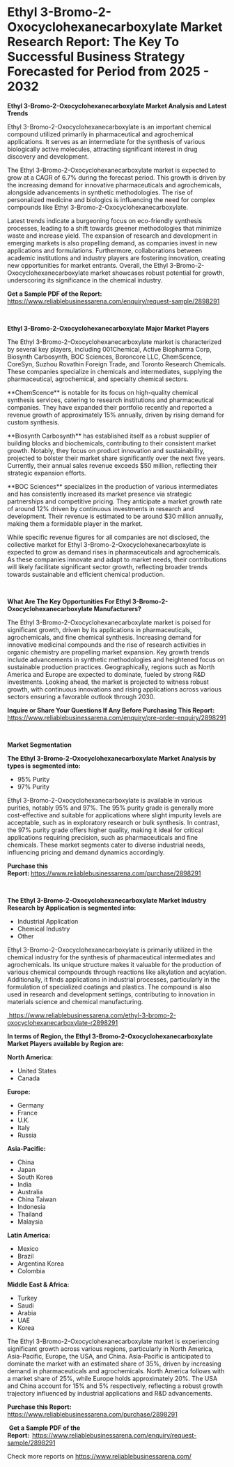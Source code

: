 <p><h1>Ethyl 3-Bromo-2-Oxocyclohexanecarboxylate Market Research Report: The Key To Successful Business Strategy Forecasted for Period from 2025 - 2032</h1></p><p><strong>Ethyl 3-Bromo-2-Oxocyclohexanecarboxylate Market Analysis and Latest Trends</strong></p>
<p><p>Ethyl 3-Bromo-2-Oxocyclohexanecarboxylate is an important chemical compound utilized primarily in pharmaceutical and agrochemical applications. It serves as an intermediate for the synthesis of various biologically active molecules, attracting significant interest in drug discovery and development.</p><p>The Ethyl 3-Bromo-2-Oxocyclohexanecarboxylate market is expected to grow at a CAGR of 6.7% during the forecast period. This growth is driven by the increasing demand for innovative pharmaceuticals and agrochemicals, alongside advancements in synthetic methodologies. The rise of personalized medicine and biologics is influencing the need for complex compounds like Ethyl 3-Bromo-2-Oxocyclohexanecarboxylate.</p><p>Latest trends indicate a burgeoning focus on eco-friendly synthesis processes, leading to a shift towards greener methodologies that minimize waste and increase yield. The expansion of research and development in emerging markets is also propelling demand, as companies invest in new applications and formulations. Furthermore, collaborations between academic institutions and industry players are fostering innovation, creating new opportunities for market entrants. Overall, the Ethyl 3-Bromo-2-Oxocyclohexanecarboxylate market showcases robust potential for growth, underscoring its significance in the chemical industry.</p></p>
<p><strong>Get a Sample PDF of the Report:&nbsp;</strong> <a href="https://www.reliablebusinessarena.com/enquiry/request-sample/2898291?utm_campaign=2182&utm_medium=2&utm_source=Github&utm_content=ia&utm_term=15032025&utm_id=ethyl-3-bromo-2-oxocyclohexanecarboxylate">https://www.reliablebusinessarena.com/enquiry/request-sample/2898291</a></p>
<p>&nbsp;</p>
<p><strong>Ethyl 3-Bromo-2-Oxocyclohexanecarboxylate Major Market Players</strong></p>
<p><p>The Ethyl 3-Bromo-2-Oxocyclohexanecarboxylate market is characterized by several key players, including 001Chemical, Active Biopharma Corp, Biosynth Carbosynth, BOC Sciences, Boroncore LLC, ChemScence, CoreSyn, Suzhou Rovathin Foreign Trade, and Toronto Research Chemicals. These companies specialize in chemicals and intermediates, supplying the pharmaceutical, agrochemical, and specialty chemical sectors.</p><p>**ChemScence** is notable for its focus on high-quality chemical synthesis services, catering to research institutions and pharmaceutical companies. They have expanded their portfolio recently and reported a revenue growth of approximately 15% annually, driven by rising demand for custom synthesis.</p><p>**Biosynth Carbosynth** has established itself as a robust supplier of building blocks and biochemicals, contributing to their consistent market growth. Notably, they focus on product innovation and sustainability, projected to bolster their market share significantly over the next five years. Currently, their annual sales revenue exceeds $50 million, reflecting their strategic expansion efforts.</p><p>**BOC Sciences** specializes in the production of various intermediates and has consistently increased its market presence via strategic partnerships and competitive pricing. They anticipate a market growth rate of around 12% driven by continuous investments in research and development. Their revenue is estimated to be around $30 million annually, making them a formidable player in the market.</p><p>While specific revenue figures for all companies are not disclosed, the collective market for Ethyl 3-Bromo-2-Oxocyclohexanecarboxylate is expected to grow as demand rises in pharmaceuticals and agrochemicals. As these companies innovate and adapt to market needs, their contributions will likely facilitate significant sector growth, reflecting broader trends towards sustainable and efficient chemical production.</p></p>
<p>&nbsp;</p>
<p><strong>What Are The Key Opportunities For Ethyl 3-Bromo-2-Oxocyclohexanecarboxylate Manufacturers?</strong></p>
<p><p>The Ethyl 3-Bromo-2-Oxocyclohexanecarboxylate market is poised for significant growth, driven by its applications in pharmaceuticals, agrochemicals, and fine chemical synthesis. Increasing demand for innovative medicinal compounds and the rise of research activities in organic chemistry are propelling market expansion. Key growth trends include advancements in synthetic methodologies and heightened focus on sustainable production practices. Geographically, regions such as North America and Europe are expected to dominate, fueled by strong R&D investments. Looking ahead, the market is projected to witness robust growth, with continuous innovations and rising applications across various sectors ensuring a favorable outlook through 2030.</p></p>
<p><strong>Inquire or Share Your Questions If Any Before Purchasing This Report:</strong> <a href="https://www.reliablebusinessarena.com/enquiry/pre-order-enquiry/2898291?utm_campaign=2182&utm_medium=2&utm_source=Github&utm_content=ia&utm_term=15032025&utm_id=ethyl-3-bromo-2-oxocyclohexanecarboxylate">https://www.reliablebusinessarena.com/enquiry/pre-order-enquiry/2898291</a></p>
<p>&nbsp;</p>
<p><strong>Market Segmentation</strong></p>
<p><strong>The Ethyl 3-Bromo-2-Oxocyclohexanecarboxylate Market Analysis by types is segmented into:</strong></p>
<p><ul><li>95% Purity</li><li>97% Purity</li></ul></p>
<p><p>Ethyl 3-Bromo-2-Oxocyclohexanecarboxylate is available in various purities, notably 95% and 97%. The 95% purity grade is generally more cost-effective and suitable for applications where slight impurity levels are acceptable, such as in exploratory research or bulk synthesis. In contrast, the 97% purity grade offers higher quality, making it ideal for critical applications requiring precision, such as pharmaceuticals and fine chemicals. These market segments cater to diverse industrial needs, influencing pricing and demand dynamics accordingly.</p></p>
<p><strong>Purchase this Report:&nbsp;</strong><a href="https://www.reliablebusinessarena.com/purchase/2898291?utm_campaign=2182&utm_medium=2&utm_source=Github&utm_content=ia&utm_term=15032025&utm_id=ethyl-3-bromo-2-oxocyclohexanecarboxylate">https://www.reliablebusinessarena.com/purchase/2898291</a></p>
<p>&nbsp;</p>
<p><strong>The Ethyl 3-Bromo-2-Oxocyclohexanecarboxylate Market Industry Research by Application is segmented into:</strong></p>
<p><ul><li>Industrial Application</li><li>Chemical Industry</li><li>Other</li></ul></p>
<p><p>Ethyl 3-Bromo-2-Oxocyclohexanecarboxylate is primarily utilized in the chemical industry for the synthesis of pharmaceutical intermediates and agrochemicals. Its unique structure makes it valuable for the production of various chemical compounds through reactions like alkylation and acylation. Additionally, it finds applications in industrial processes, particularly in the formulation of specialized coatings and plastics. The compound is also used in research and development settings, contributing to innovation in materials science and chemical manufacturing.</p></p>
<p><a href="https://www.reliablebusinessarena.com/ethyl-3-bromo-2-oxocyclohexanecarboxylate-r2898291?utm_campaign=2182&utm_medium=2&utm_source=Github&utm_content=ia&utm_term=15032025&utm_id=ethyl-3-bromo-2-oxocyclohexanecarboxylate">&nbsp;https://www.reliablebusinessarena.com/ethyl-3-bromo-2-oxocyclohexanecarboxylate-r2898291</a></p>
<p><strong>In terms of Region, the Ethyl 3-Bromo-2-Oxocyclohexanecarboxylate Market Players available by Region are:</strong></p>
<p>
    <p> <strong> North America: </strong>
        <ul>
            <li>United States</li>
            <li>Canada</li>
        </ul>
        </p> 
    <p> <strong> Europe: </strong>
        <ul>
            <li>Germany</li>
            <li>France</li>
            <li>U.K.</li>
            <li>Italy</li>
            <li>Russia</li>
        </ul>
        </p> 
    <p> <strong> Asia-Pacific: </strong>
        <ul>
            <li>China</li>
            <li>Japan</li>
            <li>South Korea</li>
            <li>India</li>
            <li>Australia</li>
            <li>China Taiwan</li>
            <li>Indonesia</li>
            <li>Thailand</li>
            <li>Malaysia</li>
        </ul>
        </p> 
    <p> <strong> Latin America: </strong>
        <ul>
            <li>Mexico</li>
            <li>Brazil</li>
            <li>Argentina Korea</li>
            <li>Colombia</li>
        </ul>
        </p> 
    <p> <strong> Middle East & Africa: </strong>
        <ul>
            <li>Turkey</li>
            <li>Saudi</li>
            <li>Arabia</li>
            <li>UAE</li>
            <li>Korea</li>
        </ul>
    </p>
    </p>
<p><p>The Ethyl 3-Bromo-2-Oxocyclohexanecarboxylate market is experiencing significant growth across various regions, particularly in North America, Asia-Pacific, Europe, the USA, and China. Asia-Pacific is anticipated to dominate the market with an estimated share of 35%, driven by increasing demand in pharmaceuticals and agrochemicals. North America follows with a market share of 25%, while Europe holds approximately 20%. The USA and China account for 15% and 5% respectively, reflecting a robust growth trajectory influenced by industrial applications and R&D advancements.</p></p>
<p><strong>Purchase this Report: </strong><a href="https://www.reliablebusinessarena.com/purchase/2898291?utm_campaign=2182&utm_medium=2&utm_source=Github&utm_content=ia&utm_term=15032025&utm_id=ethyl-3-bromo-2-oxocyclohexanecarboxylate">https://www.reliablebusinessarena.com/purchase/2898291</a></p>
<p>&nbsp;<strong>Get a Sample PDF of the Report:&nbsp;&nbsp;</strong><a href="https://www.reliablebusinessarena.com/enquiry/request-sample/2898291?utm_campaign=2182&utm_medium=2&utm_source=Github&utm_content=ia&utm_term=15032025&utm_id=ethyl-3-bromo-2-oxocyclohexanecarboxylate">https://www.reliablebusinessarena.com/enquiry/request-sample/2898291</a></p>
<p><strong></strong></p>
<p>Check more reports on <a href="https://www.reliablebusinessarena.com/?utm_campaign=2182&utm_medium=2&utm_source=Github&utm_content=ia&utm_term=15032025&utm_id=ethyl-3-bromo-2-oxocyclohexanecarboxylate">https://www.reliablebusinessarena.com/</a></p>